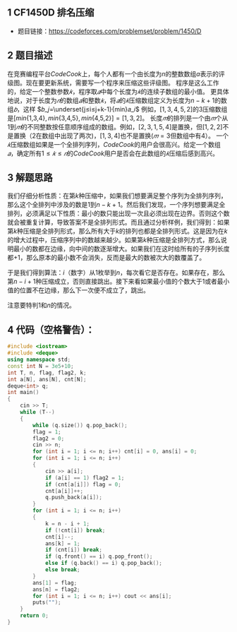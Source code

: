 ## 1 CF1450D 排名压缩
- 题目链接：https://codeforces.com/problemset/problem/1450/D

## 2 题目描述

在竞赛编程平台$CodeCook$上，每个人都有一个由长度为$n$的整数数组$a$表示的评级图。现在要更新系统，需要写一个程序来压缩这些评级图。
程序是这么工作的，给定一个整数参数$𝑘$，程序取$𝑎$中每个长度为$𝑘$的连续子数组的最小值。
更具体地说，对于长度为$𝑛$的数组$𝑎$和整数$𝑘$，将$𝑎$的$𝑘$压缩数组定义为长度为$n-k+1$的数组$𝑏$，这样
$𝑏_𝑗=\underset{j≤i≤j+k-1}{min}𝑎_𝑖$
例如，$[1,3,4,5,2]$的$3$压缩数组是$[min${1,3,4}$,min${3,4,5}$,min${4,5,2}$]=[1,3,2]$。
长度$𝑚$的排列是一个由$𝑚$个从$1$到$𝑚$的不同整数按任意顺序组成的数组。例如，$[2,3,1,5,4]$是置换，但$[1,2,2]$不是置换（$2$在数组中出现了两次)，$[1,3,4]$也不是置换($𝑚=3$但数组中有$4$）。
一个$𝑘$压缩数组如果是一个全排列序列，$CodeCook$的用户会很高兴。给定一个数组$𝑎$，确定所有$1≤𝑘≤𝑛$的$CodeCook$用户是否会在此数组的$𝑘$压缩后感到高兴。

## 3 解题思路

我们仔细分析性质：在第$k$种压缩中，如果我们想要满足整个序列为全排列序列，那么这个全排列中涉及的数是$1$到$n-k+1$。然后我们发现，一个序列想要满足全排列，必须满足以下性质：最小的数只能出现一次且必须出现在边界。否则这个数就会被重复计算，导致答案不是全排列形式。而且通过分析样例，我们得到：如果第$k$种压缩是全排列形式，那么所有大于$k$的排列也都是全排列形式。这是因为在$k$的增大过程中，压缩序列中的数越来越少。如果第$k$种压缩是全排列方式，那么说明最小的数都在边缘，向中间的数逐渐增大。如果我们在这时给所有的子序列长度都$+1$，那么原本的最小数不会消失，反而是最大的数被次大的数覆盖了。

于是我们得到算法：$i$（数字）从$1$枚举到$n$，每次看它是否存在。如果存在，那么第$n-i+1$种压缩成立，否则直接跳出。接下来看如果最小值的个数大于$1$或者最小值的位置不在边缘，那么下一次便不成立了，跳出。

注意要特判$1$和$n$的情况。

## 4 代码（空格警告）：

```c++
#include <iostream>
#include <deque>
using namespace std;
const int N = 3e5+10;
int T, n, flag, flag2, k;
int a[N], ans[N], cnt[N];
deque<int> q;
int main()
{
    cin >> T;
    while (T--)
    {
        while (q.size()) q.pop_back();
        flag = 1;
        flag2 = 0;
        cin >> n;
        for (int i = 1; i <= n; i++) cnt[i] = 0, ans[i] = 0;
        for (int i = 1; i <= n; i++)
        {
            cin >> a[i];
            if (a[i] == 1) flag2 = 1;
            if (cnt[a[i]]) flag = 0;
            cnt[a[i]]++;
            q.push_back(a[i]);
        }
        for (int i = 1; i <= n; i++)
        {
            k = n - i + 1;
            if (!cnt[i]) break;
            cnt[i]--;
            ans[k] = 1;
            if (cnt[i]) break;
            if (q.front() == i) q.pop_front();
            else if (q.back() == i) q.pop_back();
            else break;
        }
        ans[1] = flag;
        ans[n] = flag2;
        for (int i = 1; i <= n; i++) cout << ans[i];
        puts("");
    }
    return 0;
}
```

